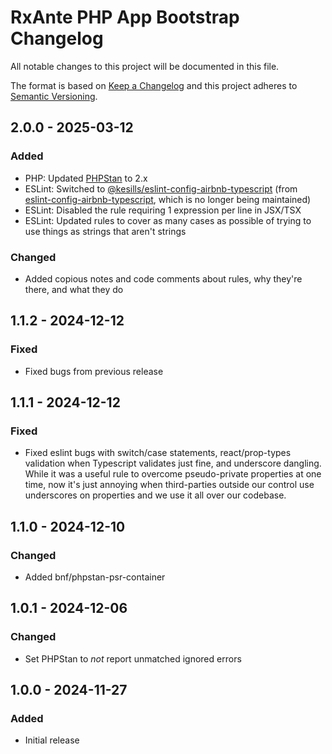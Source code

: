 # RxAnte PHP App Bootstrap Changelog

All notable changes to this project will be documented in this file.

The format is based on [Keep a Changelog](http://keepachangelog.com/en/1.0.0/)
and this project adheres to [Semantic Versioning](http://semver.org/spec/v2.0.0.html).

## 2.0.0 - 2025-03-12
### Added
- PHP: Updated [PHPStan](https://github.com/phpstan/phpstan) to 2.x
- ESLint: Switched to [@kesills/eslint-config-airbnb-typescript](https://github.com/Kenneth-Sills/eslint-config-airbnb-typescript) (from [eslint-config-airbnb-typescript](https://github.com/iamturns/eslint-config-airbnb-typescript), which is no longer being maintained)
- ESLint: Disabled the rule requiring 1 expression per line in JSX/TSX
- ESLint: Updated rules to cover as many cases as possible of trying to use things as strings that aren't strings
### Changed
- Added copious notes and code comments about rules, why they're there, and what they do

## 1.1.2 - 2024-12-12
### Fixed
- Fixed bugs from previous release

## 1.1.1 - 2024-12-12
### Fixed
- Fixed eslint bugs with switch/case statements, react/prop-types validation when Typescript validates just fine, and underscore dangling. While it was a useful rule to overcome pseudo-private properties at one time, now it's just annoying when third-parties outside our control use underscores on properties and we use it all over our codebase.

## 1.1.0 - 2024-12-10
### Changed
- Added bnf/phpstan-psr-container

## 1.0.1 - 2024-12-06
### Changed
- Set PHPStan to *not* report unmatched ignored errors

## 1.0.0 - 2024-11-27
### Added
- Initial release
